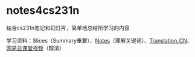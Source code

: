 # notes4cs231n
结合cs231n笔记和幻灯片，简单地总结所学习的内容

学习资料：Slices（Summary重要）、[Notes](http://cs231n.github.io/ "Notes")（理解关键词）、[Translation_CN](https://github.com/whyscience/CS231n-Note-Translation_CN "Translation_CN")、[网易云课堂视频](http://study.163.com/course/courseMain.htm?courseId=1003223001#/courseDetail "网易云课堂视频")（超清）